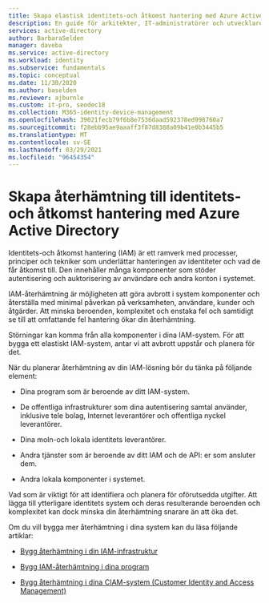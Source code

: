 ```yaml
---
title: Skapa elastisk identitets-och åtkomst hantering med Azure Active Directory
description: En guide för arkitekter, IT-administratörer och utvecklare om att skapa återhämtning för att störa sina identitets system.
services: active-directory
author: BarbaraSelden
manager: daveba
ms.service: active-directory
ms.workload: identity
ms.subservice: fundamentals
ms.topic: conceptual
ms.date: 11/30/2020
ms.author: baselden
ms.reviewer: ajburnle
ms.custom: it-pro, seodec18
ms.collection: M365-identity-device-management
ms.openlocfilehash: 39021fecb79f6b8e7536daad592378ed998760a7
ms.sourcegitcommit: f28ebb95ae9aaaff3f87d8388a09b41e0b3445b5
ms.translationtype: MT
ms.contentlocale: sv-SE
ms.lasthandoff: 03/29/2021
ms.locfileid: "96454354"
---
```

# <a name="building-resilience-into-identity-and-access-management-with-azure-active-directory"></a>Skapa återhämtning till identitets-och åtkomst hantering med Azure Active Directory

Identitets-och åtkomst hantering (IAM) är ett ramverk med processer, principer och tekniker som underlättar hanteringen av identiteter och vad de får åtkomst till. Den innehåller många komponenter som stöder autentisering och auktorisering av användare och andra konton i systemet.

IAM-återhämtning är möjligheten att göra avbrott i system komponenter och återställa med minimal påverkan på verksamheten, användare, kunder och åtgärder. Att minska beroenden, komplexitet och enstaka fel och samtidigt se till att omfattande fel hantering ökar din återhämtning.

Störningar kan komma från alla komponenter i dina IAM-system. För att bygga ett elastiskt IAM-system, antar vi att avbrott uppstår och planera för det. 

När du planerar återhämtning av din IAM-lösning bör du tänka på följande element: 

* Dina program som är beroende av ditt IAM-system.

* De offentliga infrastrukturer som dina autentisering samtal använder, inklusive tele bolag, Internet leverantörer och offentliga nyckel leverantörer.

* Dina moln-och lokala identitets leverantörer.

* Andra tjänster som är beroende av ditt IAM och de API: er som ansluter dem.

* Andra lokala komponenter i systemet.

Vad som är viktigt för att identifiera och planera för oförutsedda utgifter. Att lägga till ytterligare identitets system och deras resulterande beroenden och komplexitet kan dock minska din återhämtning snarare än att öka det.

Om du vill bygga mer återhämtning i dina system kan du läsa följande artiklar:

* [Bygg återhämtning i din IAM-infrastruktur](resilience-in-infrastructure.md)

* [Bygg IAM-återhämtning i dina program](resilience-app-development-overview.md)

* [Bygg återhämtning i dina CIAM-system (Customer Identity and Access Management)](resilience-b2c.md)
